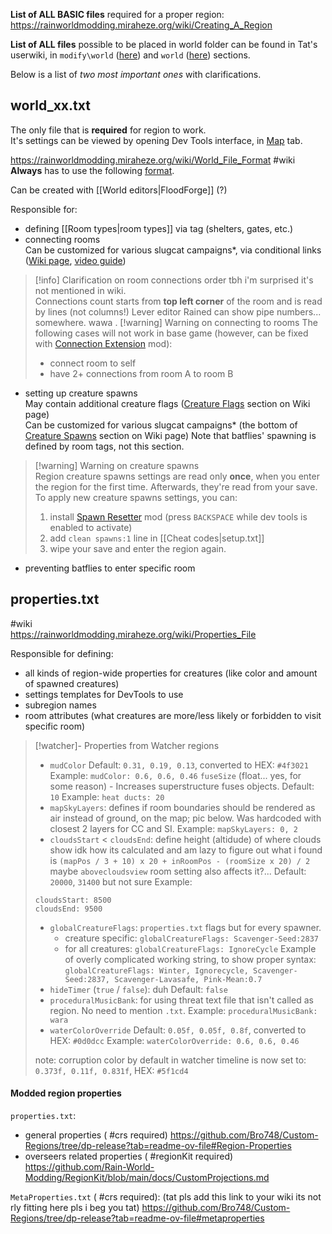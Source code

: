 **List of ALL BASIC files** required for a proper region:
https://rainworldmodding.miraheze.org/wiki/Creating_A_Region

**List of ALL files** possible to be placed in world folder can be found in Tat's userwiki, in `modify\world` ([here](https://rainworldmodding.miraheze.org/wiki/UserWiki:Tat0110#World)) and `world` ([here](https://rainworldmodding.miraheze.org/wiki/UserWiki:Tat0110#World_2)) sections. 

Below is a list of *two most important ones* with clarifications.
## world_xx.txt  
The only file that is **required** for region to work.  
It's settings can be viewed by opening Dev Tools interface, in [Map](https://rainworldmodding.miraheze.org/wiki/Dev_Tools#tabber-tabpanel-Map-0) tab.  

https://rainworldmodding.miraheze.org/wiki/World_File_Format  #wiki
**Always** has to use the following [format](https://rainworldmodding.miraheze.org/wiki/World_File_Format#Format).

Can be created with [[World editors|FloodForge]] (?)  

Responsible for:  
- defining [[Room types|room types]] via tag (shelters, gates, etc.)  
- connecting rooms  
	Can be customized for various slugcat campaigns\*, via conditional links ([Wiki page](https://rainworldmodding.miraheze.org/wiki/Downpour_Reference/File_Formats#world_xx.txt), [video guide](https://www.youtube.com/watch?v=mQfZwHSxNTA))  
> [!info] Clarification on room connections order
> tbh i'm surprised it's not mentioned in wiki.  
> Connections count starts from **top left corner** of the room and is read by lines (not columns!)
> Lever editor Rained can show pipe numbers... somewhere. wawa
	.
> [!warning] Warning on connecting to rooms
>The following cases will not work in base game (however, can be fixed with [Connection Extension](https://steamcommunity.com/sharedfiles/filedetails/?id=3458613978) mod):
>- connect room to self
>- have 2+ connections from room A to room B
- setting up creature spawns  
	May contain additional creature flags ([Creature Flags](https://rainworldmodding.miraheze.org/wiki/World_File_Format#Creature_Flags) section on Wiki page)  
	Can be customized for various slugcat campaigns\* (the bottom of [Creature Spawns](https://rainworldmodding.miraheze.org/wiki/World_File_Format#Creature_Spawns) section on Wiki page)
	Note that batflies' spawning is defined by room tags, not this section.
> [!warning] Warning on creature spawns  
> Region creature spawns settings are read only **once**, when you enter the region for the first time. Afterwards, they're read from your save.  
> To apply new creature spawns settings, you can:  
> 1) install [Spawn Resetter](https://steamcommunity.com/sharedfiles/filedetails/?id=3232143310) mod (press `BACKSPACE` while dev tools is enabled to activate)   
> 2) add `clean spawns:1` line in [[Cheat codes|setup.txt]]  
> 3) wipe your save and enter the region again.  
- preventing batflies to enter specific room  

## properties.txt
#wiki  
https://rainworldmodding.miraheze.org/wiki/Properties_File  

Responsible for defining:  
- all kinds of region-wide properties for creatures (like color and amount of spawned creatures)  
- settings templates for DevTools to use  
- subregion names  
- room attributes (what creatures are more/less likely or forbidden to visit specific room) 

> [!watcher]- Properties from Watcher regions
> - `mudColor`
> Default: `0.31, 0.19, 0.13`, converted to HEX: `#4f3021`
> Example: `mudColor: 0.6, 0.6, 0.46`
> `fuseSize` (float... yes, for some reason) - Increases superstructure fuses objects.
> Default: `10`
> Example: `heat ducts: 20`
> - `mapSkyLayers`: defines if room boundaries should be rendered as air instead of ground, on the map; pic below. Was hardcoded with closest 2 layers for CC and SI.
> Example: `mapSkyLayers: 0, 2`
> - `cloudsStart` < `cloudsEnd`: define height (altidude) of where clouds show
> idk how its calculated and am lazy to figure out
> what i found is `(mapPos / 3 + 10) x 20 + inRoomPos - (roomSize x 20) / 2`
> maybe `abovecloudsview` room setting also affects it?...
> Default: `20000`, `31400` but not sure
> Example:
> ```
> cloudsStart: 8500
> cloudsEnd: 9500 
> ```
> - `globalCreatureFlags`: `properties.txt` flags but for every spawner.
> 	- creature specific: `globalCreatureFlags: Scavenger-Seed:2837`
> 	- for all creatures: `globalCreatureFlags: IgnoreCycle`
> Example of overly complicated working string, to show proper syntax:
> `globalCreatureFlags: Winter, Ignorecycle, Scavenger-Seed:2837, Scavenger-Lavasafe, Pink-Mean:0.7`
> - `hideTimer` (`true`  / `false`): duh
> Default: `false`
> - `proceduralMusicBank`: for using threat text file that isn't called as region. No need to mention `.txt`.
> Example: `proceduralMusicBank: wara`
> - `waterColorOverride` 
> Default: `0.05f, 0.05f, 0.8f`, converted to HEX: `#0d0dcc`
> Example: `waterColorOverride: 0.6, 0.6, 0.46`
> 
> note:
> corruption color by default in watcher timeline is now set to: `0.373f, 0.11f, 0.831f`, HEX: `#5f1cd4`


#### Modded region properties

`properties.txt`:
- general properties ( #crs required)
https://github.com/Bro748/Custom-Regions/tree/dp-release?tab=readme-ov-file#Region-Properties  
- overseers related properties ( #regionKit required)
https://github.com/Rain-World-Modding/RegionKit/blob/main/docs/CustomProjections.md  

`MetaProperties.txt` ( #crs required):
(tat pls add this link to your wiki its not rly fitting here pls i beg you tat)
https://github.com/Bro748/Custom-Regions/tree/dp-release?tab=readme-ov-file#metaproperties
